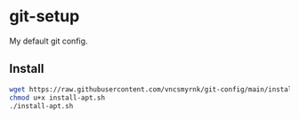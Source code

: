 # git-setup

My default git config.

## Install

```bash
wget https://raw.githubusercontent.com/vncsmyrnk/git-config/main/install-apt.sh
chmod u+x install-apt.sh
./install-apt.sh
```
